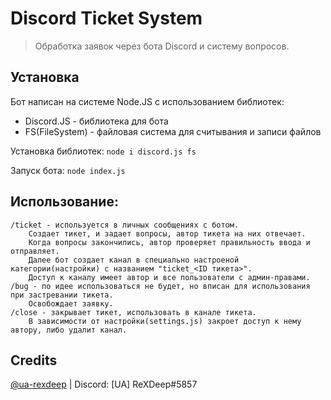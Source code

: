 # Discord Ticket System
> Обработка заявок через бота Discord и систему вопросов. 

## Установка
Бот написан на системе Node.JS с использованием библиотек:
- Discord.JS - библиотека для бота
- FS(FileSystem) - файловая система для считывания и записи файлов

Установка библиотек: `node i discord.js fs`

Запуск бота: `node index.js`


## Использование:
```
/ticket - используется в личных сообщениях с ботом. 
    Создает тикет, и задает вопросы, автор тикета на них отвечает. 
    Когда вопросы закончились, автор проверяет правильность ввода и отправляет.
    Далее бот создает канал в специально настроеной категории(настройки) с названием "ticket_<ID тикета>". 
    Доступ к каналу имеет автор и все пользователи с админ-правами.
/bug - по идее использоваться не будет, но вписан для использования при застревании тикета. 
    Освобождает заявку.
/close - закрывает тикет, использовать в канале тикета. 
    В зависимости от настройки(settings.js) закроет доступ к нему автору, либо удалит канал.
```


## Credits
[@ua-rexdeep](https://github.com/ua-rexdeep) | Discord: [UA] ReXDeep#5857